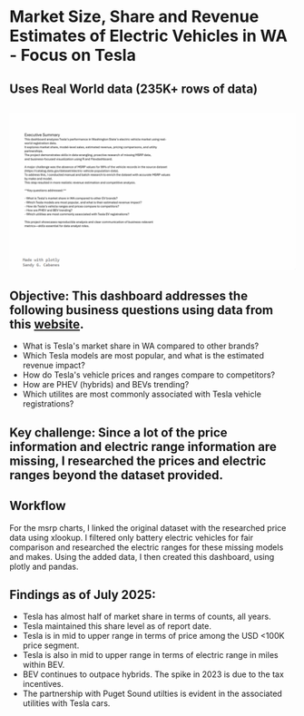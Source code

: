 # Market Size, Share and Revenue Estimates of Electric Vehicles in WA - Focus on Tesla
##  Uses Real World data  (235K+ rows of data)

## ![demo_gif](output_5000ms.gif)

## Objective: This dashboard addresses the following business questions using data from this [website](https://catalog.data.gov/datasets/lectroc-vehicle-population-data). 
- What is Tesla's market share in WA compared to other brands?
- Which Tesla models are most popular, and what is the estimated revenue impact?
- How do Tesla's vehicle prices and ranges compare to competitors?
- How are PHEV (hybrids) and BEVs trending?
- Which utilites are most commonly associated with Tesla vehicle registrations?

## Key challenge:  Since a lot of the price information and electric range information are missing, I researched the prices and electric ranges beyond the dataset provided.

## Workflow
For the msrp charts, I linked the original dataset with the researched price data using xlookup.
I filtered only battery electric vehicles for fair comparison and researched the electric ranges for these missing models and makes.
Using the added data, I then created this dashboard, using plotly and pandas.

## Findings as of July 2025:
- Tesla has almost half of market share in terms of counts, all years.
- Tesla maintained this share level as of report date.
- Tesla is in mid to upper range in terms of price among the USD <100K price segment.
- Tesla is also in mid to upper range in terms of electric range in miles within BEV.
- BEV continues to outpace hybrids. The spike in 2023 is due to the tax incentives.
- The partnership with Puget Sound utilties is evident in the associated utilities with Tesla cars.


